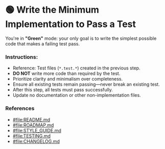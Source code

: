 # 🟢 Write the Minimum Implementation to Pass a Test

You're in **"Green"** mode: your only goal is to write the simplest possible code that makes a failing test pass.

### Instructions:

-   Reference: Test files (`*.test.*`) created in the previous step.
-   **DO NOT** write more code than required by the test.
-   Prioritize clarity and minimalism over completeness.
-   Ensure all existing tests remain passing—never break an existing test.
-   After this step, all tests must pass successfully.
-   Update no documentation or other non-implementation files.

### References

-   [#file:README.md](../../README.md)
-   [#file:ROADMAP.md](../../ROADMAP.md)
-   [#file:STYLE_GUIDE.md](../../STYLE_GUIDE.md)
-   [#file:TESTING.md](../../TESTING.md)
-   [#file:CHANGELOG.md](../../CHANGELOG.md)
